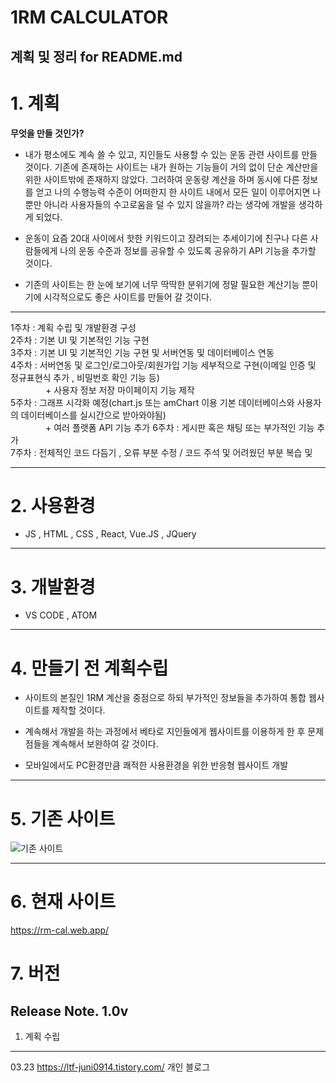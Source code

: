 # 1RM CALCULATOR
계획 및 정리 for README.md
---
# 1. 계획

  __무엇을 만들 것인가?__

  - 내가 평소에도 계속 쓸 수 있고, 지인들도 사용할 수 있는 운동 관련 사이트를 만들 것이다. 기존에 존재하는 사이트는 내가 원하는 기능들이 거의 없이
  단순 계산만을 위한 사이트밖에 존재하지 않았다. 그러하여 운동량 계산을 하며 동시에 다른 정보를 얻고 나의 수행능력 수준이 어떠한지 한 사이트 내에서
  모든 일이 이루어지면 나뿐만 아니라 사용자들의 수고로움을 덜 수 있지 않을까? 라는 생각에 개발을 생각하게 되었다. 

  - 운동이 요즘 20대 사이에서 핫한 키워드이고 장려되는 추세이기에 친구나 다른 사람들에게 나의 운동 수준과 정보를 공유할 수 있도록 공유하기 API 기능을 추가할 것이다. 

  - 기존의 사이트는 한 눈에 보기에 너무 딱딱한 분위기에 정말 필요한 계산기능 뿐이기에 시각적으로도 좋은 사이트를 만들어 갈 것이다.
---
  
1주차 : 계획 수립 및 개발환경 구성  
2주차 : 기본 UI 및 기본적인 기능 구현  
3주차 : 기본 UI 및 기본적인 기능 구현 및 서버연동 및 데이터베이스 연동   
4주차 : 서버연동 및 로그인/로그아웃/회원가입 기능 세부적으로 구현(이메일 인증 및 정규표현식 추가 , 비밀번호 확인 기능 등)   
　　　　+ 사용자 정보 저장 마이페이지 기능 제작   
5주차 : 그래프 시각화 예정(chart.js 또는 amChart 이용 기본 데이터베이스와 사용자의 데이터베이스를 실시간으로 받아와야됨)   
　　　　+ 여러 플랫폼 API 기능 추가 
6주차 : 게시판 혹은 채팅 또는 부가적인 기능 추가  
7주차 : 전체적인 코드 다듬기 , 오류 부분 수정  / 코드 주석 및 어려웠던 부분 복습 및   

---
# 2. 사용환경
  - JS , HTML , CSS , React, Vue.JS , JQuery

---
# 3. 개발환경
  - VS CODE , ATOM

---
# 4. __만들기 전 계획수립__
  - 사이트의 본질인 1RM 계산을 중점으로 하되 부가적인 정보들을 추가하여 통합 웹사이트를 제작할 것이다.

  - 계속해서 개발을 하는 과정에서 베타로 지인들에게 웹사이트를 이용하게 한 후 문제점들을 계속해서 보완하여 갈 것이다.

  - 모바일에서도 PC환경만큼 쾌적한 사용환경을 위한 반응형 웹사이트 개발
---

# 5. 기존 사이트 
![기존 사이트](https://user-images.githubusercontent.com/100837725/157412987-4d9da7dc-e2bd-4a15-81e0-d03b4a100335.PNG)

---
# 6. 현재 사이트
https://rm-cal.web.app/

# 7. 버전
Release Note.
1.0v
---
  1. 계획 수립

---
03.23
https://ltf-juni0914.tistory.com/ 개인 블로그




